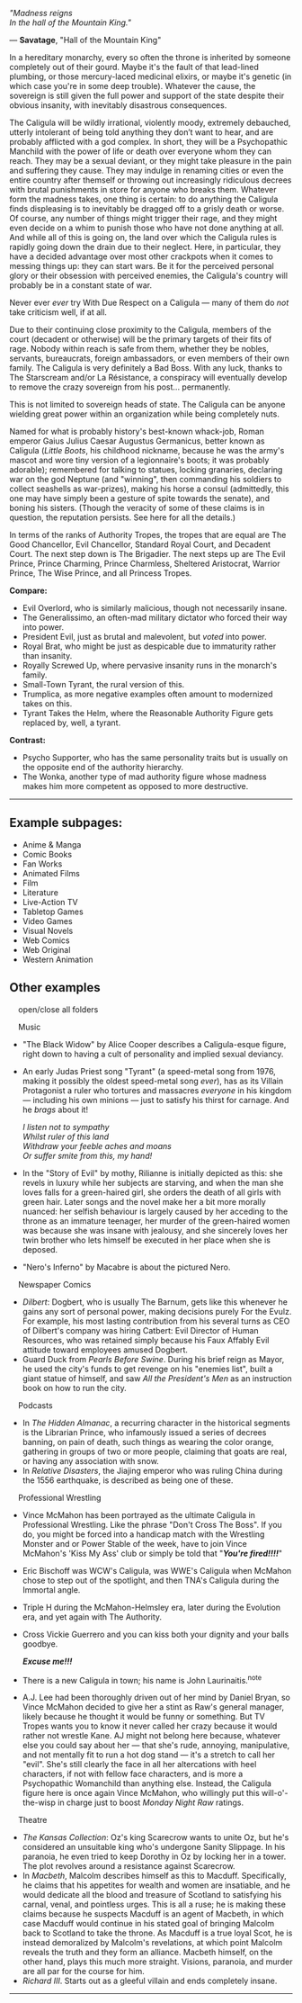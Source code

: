 _"Madness reigns  
In the hall of the Mountain King."_

— **Savatage**, "Hall of the Mountain King"

In a hereditary monarchy, every so often the throne is inherited by someone completely out of their gourd. Maybe it's the fault of that lead-lined plumbing, or those mercury-laced medicinal elixirs, or maybe it's genetic (in which case you're in some deep trouble). Whatever the cause, the sovereign is still given the full power and support of the state despite their obvious insanity, with inevitably disastrous consequences.

The Caligula will be wildly irrational, violently moody, extremely debauched, utterly intolerant of being told anything they don’t want to hear, and are probably afflicted with a god complex. In short, they will be a Psychopathic Manchild with the power of life or death over everyone whom they can reach. They may be a sexual deviant, or they might take pleasure in the pain and suffering they cause. They may indulge in renaming cities or even the entire country after themself or throwing out increasingly ridiculous decrees with brutal punishments in store for anyone who breaks them. Whatever form the madness takes, one thing is certain: to do anything the Caligula finds displeasing is to inevitably be dragged off to a grisly death or worse. Of course, any number of things might trigger their rage, and they might even decide on a whim to punish those who have not done anything at all. And while all of this is going on, the land over which the Caligula rules is rapidly going down the drain due to their neglect. Here, in particular, they have a decided advantage over most other crackpots when it comes to messing things up: they can start wars. Be it for the perceived personal glory or their obsession with perceived enemies, the Caligula's country will probably be in a constant state of war.

Never ever _ever_ try With Due Respect on a Caligula — many of them do _not_ take criticism well, if at all.

Due to their continuing close proximity to the Caligula, members of the court (decadent or otherwise) will be the primary targets of their fits of rage. Nobody within reach is safe from them, whether they be nobles, servants, bureaucrats, foreign ambassadors, or even members of their own family. The Caligula is very definitely a Bad Boss. With any luck, thanks to The Starscream and/or La Résistance, a conspiracy will eventually develop to remove the crazy sovereign from his post... permanently.

This is not limited to sovereign heads of state. The Caligula can be anyone wielding great power within an organization while being completely nuts.

Named for what is probably history's best-known whack-job, Roman emperor Gaius Julius Caesar Augustus Germanicus, better known as Caligula (_Little Boots_, his childhood nickname, because he was the army's mascot and wore tiny version of a legionnaire's boots; it was probably adorable); remembered for talking to statues, locking granaries, declaring war on the god Neptune (and "winning", then commanding his soldiers to collect seashells as war-prizes), making his horse a consul (admittedly, this one may have simply been a gesture of spite towards the senate), and boning his sisters. (Though the veracity of some of these claims is in question, the reputation persists. See here for all the details.)

In terms of the ranks of Authority Tropes, the tropes that are equal are The Good Chancellor, Evil Chancellor, Standard Royal Court, and Decadent Court. The next step down is The Brigadier. The next steps up are The Evil Prince, Prince Charming, Prince Charmless, Sheltered Aristocrat, Warrior Prince, The Wise Prince, and all Princess Tropes.

**Compare:**

-   Evil Overlord, who is similarly malicious, though not necessarily insane.
-   The Generalissimo, an often-mad military dictator who forced their way into power.
-   President Evil, just as brutal and malevolent, but _voted_ into power.
-   Royal Brat, who might be just as despicable due to immaturity rather than insanity.
-   Royally Screwed Up, where pervasive insanity runs in the monarch's family.
-   Small-Town Tyrant, the rural version of this.
-   Trumplica, as more negative examples often amount to modernized takes on this.
-   Tyrant Takes the Helm, where the Reasonable Authority Figure gets replaced by, well, a tyrant.

**Contrast:**

-   Psycho Supporter, who has the same personality traits but is usually on the opposite end of the authority hierarchy.
-   The Wonka, another type of mad authority figure whose madness makes him more competent as opposed to more destructive.

___

## Example subpages:

-   Anime & Manga
-   Comic Books
-   Fan Works
-   Animated Films
-   Film
-   Literature
-   Live-Action TV
-   Tabletop Games
-   Video Games
-   Visual Novels
-   Web Comics
-   Web Original
-   Western Animation

## Other examples

    open/close all folders 

    Music 

-   "The Black Widow" by Alice Cooper describes a Caligula-esque figure, right down to having a cult of personality and implied sexual deviancy.
-   An early Judas Priest song "Tyrant" (a speed-metal song from 1976, making it possibly the oldest speed-metal song _ever_), has as its Villain Protagonist a ruler who tortures and massacres _everyone_ in his kingdom — including his own minions — just to satisfy his thirst for carnage. And he _brags_ about it!
    
    _I listen not to sympathy_  
    _Whilst ruler of this land_  
    _Withdraw your feeble aches and moans_  
    _Or suffer smite from this, my hand!_
    
-   In the "Story of Evil" by mothy, Rilianne is initially depicted as this: she revels in luxury while her subjects are starving, and when the man she loves falls for a green-haired girl, she orders the death of all girls with green hair. Later songs and the novel make her a bit more morally nuanced: her selfish behaviour is largely caused by her acceding to the throne as an immature teenager, her murder of the green-haired women was because she was insane with jealousy, and she sincerely loves her twin brother who lets himself be executed in her place when she is deposed.
-   "Nero's Inferno" by Macabre is about the pictured Nero.

    Newspaper Comics 

-   _Dilbert_: Dogbert, who is usually The Barnum, gets like this whenever he gains any sort of personal power, making decisions purely For the Evulz. For example, his most lasting contribution from his several turns as CEO of Dilbert's company was hiring Catbert: Evil Director of Human Resources, who was retained simply because his Faux Affably Evil attitude toward employees amused Dogbert.
-   Guard Duck from _Pearls Before Swine_. During his brief reign as Mayor, he used the city's funds to get revenge on his "enemies list", built a giant statue of himself, and saw _All the President's Men_ as an instruction book on how to run the city.

    Podcasts 

-   In _The Hidden Almanac_, a recurring character in the historical segments is the Librarian Prince, who infamously issued a series of decrees banning, on pain of death, such things as wearing the color orange, gathering in groups of two or more people, claiming that goats are real, or having any association with snow.
-   In _Relative Disasters_, the Jiajing emperor who was ruling China during the 1556 earthquake, is described as being one of these.

    Professional Wrestling 

-   Vince McMahon has been portrayed as the ultimate Caligula in Professional Wrestling. Like the phrase "Don't Cross The Boss". If you do, you might be forced into a handicap match with the Wrestling Monster and or Power Stable of the week, have to join Vince McMahon's 'Kiss My Ass' club or simply be told that "_**You're fired!!!!**_"
-   Eric Bischoff was WCW's Caligula, was WWE's Caligula when McMahon chose to step out of the spotlight, and then TNA's Caligula during the Immortal angle.
-   Triple H during the McMahon-Helmsley era, later during the Evolution era, and yet again with The Authority.
-   Cross Vickie Guerrero and you can kiss both your dignity and your balls goodbye.
    
    _**Excuse me!!!**_
    
-   There is a new Caligula in town; his name is John Laurinaitis.<sup>note&nbsp;</sup> 
-   A.J. Lee had been thoroughly driven out of her mind by Daniel Bryan, so Vince McMahon decided to give her a stint as Raw's general manager, likely because he thought it would be funny or something. But TV Tropes wants you to know it never called her crazy because it would rather not wrestle Kane. AJ might not belong here because, whatever else you could say about her — that she's rude, annoying, manipulative, and not mentally fit to run a hot dog stand — it's a stretch to call her "evil". She's still clearly the face in all her altercations with heel characters, if not with fellow face characters, and is more a Psychopathic Womanchild than anything else. Instead, the Caligula figure here is once again Vince McMahon, who willingly put this will-o'-the-wisp in charge just to boost _Monday Night Raw_ ratings.

    Theatre 

-   _The Kansas Collection_: Oz's king Scarecrow wants to unite Oz, but he's considered an unsuitable king who's undergone Sanity Slippage. In his paranoia, he even tried to keep Dorothy in Oz by locking her in a tower. The plot revolves around a resistance against Scarecrow.
-   In _Macbeth_, Malcolm describes himself as this to Macduff. Specifically, he claims that his appetites for wealth and women are insatiable, and he would dedicate all the blood and treasure of Scotland to satisfying his carnal, venal, and pointless urges. This is all a ruse; he is making these claims because he suspects Macduff is an agent of Macbeth, in which case Macduff would continue in his stated goal of bringing Malcolm back to Scotland to take the throne. As Macduff is a true loyal Scot, he is instead demoralized by Malcolm's revelations, at which point Malcolm reveals the truth and they form an alliance. Macbeth himself, on the other hand, plays this much more straight. Visions, paranoia, and murder are all par for the course for him.
-   _Richard III_. Starts out as a gleeful villain and ends completely insane.

___